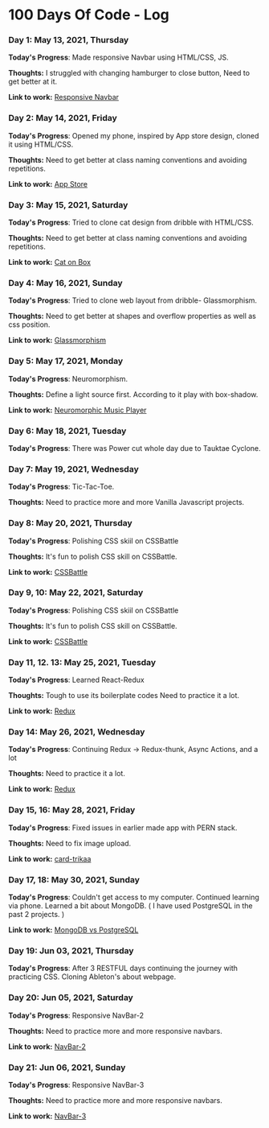 # 100 Days Of Code - Log

### Day 1: May 13, 2021, Thursday

**Today's Progress**: Made responsive Navbar using HTML/CSS, JS.

**Thoughts:** I struggled with changing hamburger to close button, Need to get better at it.

**Link to work:** [Responsive Navbar](https://codepen.io/13prashant/pen/MWpKxvw)

### Day 2: May 14, 2021, Friday

**Today's Progress**: Opened my phone, inspired by App store design, cloned it using HTML/CSS.

**Thoughts:** Need to get better at class naming conventions and avoiding repetitions.

**Link to work:** [App Store](https://codepen.io/13prashant/pen/qBrZPeZ)

### Day 3: May 15, 2021, Saturday

**Today's Progress**: Tried to clone cat design from dribble with HTML/CSS.

**Thoughts:** Need to get better at class naming conventions and avoiding repetitions.

**Link to work:** [Cat on Box](https://codepen.io/13prashant/pen/LYWNKKO)

### Day 4: May 16, 2021, Sunday

**Today's Progress**: Tried to clone web layout from dribble- Glassmorphism.

**Thoughts:** Need to get better at shapes and overflow properties as well as css position.

**Link to work:** [Glassmorphism](https://codepen.io/13prashant/pen/JjWKvEO)

### Day 5: May 17, 2021, Monday

**Today's Progress**: Neuromorphism.

**Thoughts:** Define a light source first. According to it play with box-shadow.

**Link to work:** [Neuromorphic Music Player](https://codepen.io/13prashant/pen/PopzvRz)

### Day 6: May 18, 2021, Tuesday

**Today's Progress**: There was Power cut whole day due to Tauktae Cyclone.

### Day 7: May 19, 2021, Wednesday

**Today's Progress**: Tic-Tac-Toe.

**Thoughts:** Need to practice more and more Vanilla Javascript projects.

### Day 8: May 20, 2021, Thursday

**Today's Progress**: Polishing CSS skiil on CSSBattle

**Thoughts:** It's fun to polish CSS skill on CSSBattle.

**Link to work:** [CSSBattle](https://cssbattle.dev/player/prashaant)

### Day 9, 10: May 22, 2021, Saturday

**Today's Progress**: Polishing CSS skiil on CSSBattle

**Thoughts:** It's fun to polish CSS skill on CSSBattle.

**Link to work:** [CSSBattle](https://cssbattle.dev/player/prashaant)

### Day 11, 12. 13: May 25, 2021, Tuesday

**Today's Progress**: Learned React-Redux

**Thoughts:** Tough to use its boilerplate codes Need to practice it a lot.

**Link to work:** [Redux](https://github.com/13prashant/robofriends)

### Day 14: May 26, 2021, Wednesday

**Today's Progress**: Continuing Redux -> Redux-thunk, Async Actions, and a lot

**Thoughts:** Need to practice it a lot.

**Link to work:** [Redux](https://github.com/13prashant/robofriends)

### Day 15, 16: May 28, 2021, Friday

**Today's Progress**: Fixed issues in earlier made app with PERN stack.

**Thoughts:** Need to fix image upload.

**Link to work:** [card-trikaa](https://card-trikaa.herokuapp.com/)

### Day 17, 18: May 30, 2021, Sunday

**Today's Progress**: Couldn't get access to my computer. Continued learning via phone. Learned a bit about MongoDB. ( I have used PostgreSQL in the past 2 projects. )

**Link to work:** [MongoDB vs PostgreSQL](https://www.mongodb.com/compare/mongodb-postgresql)

### Day 19: Jun 03, 2021, Thursday

**Today's Progress**: After 3 RESTFUL days continuing the journey with practicing CSS. Cloning Ableton's about webpage.

### Day 20: Jun 05, 2021, Saturday

**Today's Progress**: Responsive NavBar-2

**Thoughts:** Need to practice more and more responsive navbars.

**Link to work:** [NavBar-2](https://codepen.io/13prashant/pen/WNpJOYE)

### Day 21: Jun 06, 2021, Sunday

**Today's Progress**: Responsive NavBar-3

**Thoughts:** Need to practice more and more responsive navbars.

**Link to work:** [NavBar-3](https://codepen.io/13prashant/pen/mdWLooe)


